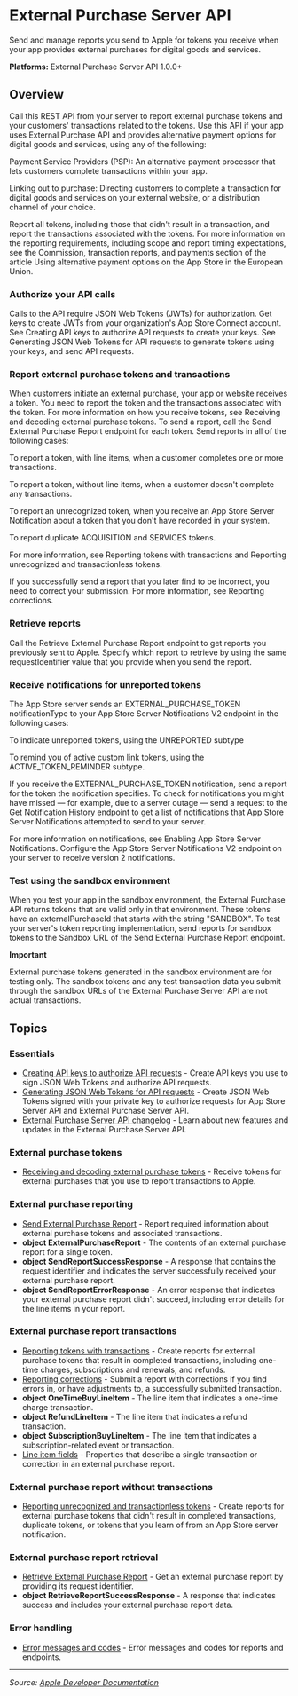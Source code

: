 # External Purchase Server API

Send and manage reports you send to Apple for tokens you receive when your app provides external purchases for digital goods and services.

**Platforms:** External Purchase Server API 1.0.0+

## Overview

Call this REST API from your server to report external purchase tokens and your customers' transactions related to the tokens. Use this API if your app uses External Purchase API and provides alternative payment options for digital goods and services, using any of the following:

Payment Service Providers (PSP): An alternative payment processor that lets customers complete transactions within your app.

Linking out to purchase: Directing customers to complete a transaction for digital goods and services on your external website, or a distribution channel of your choice.

Report all tokens, including those that didn't result in a transaction, and report the transactions associated with the tokens. For more information on the reporting requirements, including scope and report timing expectations, see the Commission, transaction reports, and payments section of the article Using alternative payment options on the App Store in the European Union.

### Authorize your API calls

Calls to the API require JSON Web Tokens (JWTs) for authorization. Get keys to create JWTs from your organization's App Store Connect account. See Creating API keys to authorize API requests to create your keys. See Generating JSON Web Tokens for API requests to generate tokens using your keys, and send API requests.

### Report external purchase tokens and transactions

When customers initiate an external purchase, your app or website receives a token. You need to report the token and the transactions associated with the token. For more information on how you receive tokens, see Receiving and decoding external purchase tokens. To send a report, call the Send External Purchase Report endpoint for each token. Send reports in all of the following cases:

To report a token, with line items, when a customer completes one or more transactions.

To report a token, without line items, when a customer doesn't complete any transactions.

To report an unrecognized token, when you receive an App Store Server Notification about a token that you don't have recorded in your system.

To report duplicate ACQUISITION and SERVICES tokens.

For more information, see Reporting tokens with transactions and Reporting unrecognized and transactionless tokens.

If you successfully send a report that you later find to be incorrect, you need to correct your submission. For more information, see Reporting corrections.

### Retrieve reports

Call the Retrieve External Purchase Report endpoint to get reports you previously sent to Apple. Specify which report to retrieve by using the same requestIdentifier value that you provide when you send the report.

### Receive notifications for unreported tokens

The App Store server sends an EXTERNAL_PURCHASE_TOKEN notificationType to your App Store Server Notifications V2 endpoint in the following cases:

To indicate unreported tokens, using the UNREPORTED subtype

To remind you of active custom link tokens, using the ACTIVE_TOKEN_REMINDER subtype.

If you receive the EXTERNAL_PURCHASE_TOKEN notification, send a report for the token the notification specifies. To check for notifications you might have missed — for example, due to a server outage — send a request to the Get Notification History endpoint to get a list of notifications that App Store Server Notifications attempted to send to your server.

For more information on notifications, see Enabling App Store Server Notifications. Configure the App Store Server Notifications V2 endpoint on your server to receive version 2 notifications.

### Test using the sandbox environment

When you test your app in the sandbox environment, the External Purchase API returns tokens that are valid only in that environment. These tokens have an externalPurchaseId that starts with the string "SANDBOX". To test your server's token reporting implementation, send reports for sandbox tokens to the Sandbox URL of the Send External Purchase Report endpoint.

**Important**

External purchase tokens generated in the sandbox environment are for testing only. The sandbox tokens and any test transaction data you submit through the sandbox URLs of the External Purchase Server API are not actual transactions.

## Topics

### Essentials
- [Creating API keys to authorize API requests](https://developer.apple.com/documentation/externalpurchaseserverapi/creating_api_keys_to_authorize_api_requests) - Create API keys you use to sign JSON Web Tokens and authorize API requests.
- [Generating JSON Web Tokens for API requests](https://developer.apple.com/documentation/externalpurchaseserverapi/generating_json_web_tokens_for_api_requests) - Create JSON Web Tokens signed with your private key to authorize requests for App Store Server API and External Purchase Server API.
- [External Purchase Server API changelog](https://developer.apple.com/documentation/externalpurchaseserverapi/external_purchase_server_api_changelog) - Learn about new features and updates in the External Purchase Server API.

### External purchase tokens
- [Receiving and decoding external purchase tokens](https://developer.apple.com/documentation/externalpurchaseserverapi/receiving_and_decoding_external_purchase_tokens) - Receive tokens for external purchases that you use to report transactions to Apple.

### External purchase reporting
- [Send External Purchase Report](https://developer.apple.com/documentation/externalpurchaseserverapi/send_external_purchase_report) - Report required information about external purchase tokens and associated transactions.
- **object ExternalPurchaseReport** - The contents of an external purchase report for a single token.
- **object SendReportSuccessResponse** - A response that contains the request identifier and indicates the server successfully received your external purchase report.
- **object SendReportErrorResponse** - An error response that indicates your external purchase report didn't succeed, including error details for the line items in your report.

### External purchase report transactions
- [Reporting tokens with transactions](https://developer.apple.com/documentation/externalpurchaseserverapi/reporting_tokens_with_transactions) - Create reports for external purchase tokens that result in completed transactions, including one-time charges, subscriptions and renewals, and refunds.
- [Reporting corrections](https://developer.apple.com/documentation/externalpurchaseserverapi/reporting_corrections) - Submit a report with corrections if you find errors in, or have adjustments to, a successfully submitted transaction.
- **object OneTimeBuyLineItem** - The line item that indicates a one-time charge transaction.
- **object RefundLineItem** - The line item that indicates a refund transaction.
- **object SubscriptionBuyLineItem** - The line item that indicates a subscription-related event or transaction.
- [Line item fields](https://developer.apple.com/documentation/externalpurchaseserverapi/line_item_fields) - Properties that describe a single transaction or correction in an external purchase report.

### External purchase report without transactions
- [Reporting unrecognized and transactionless tokens](https://developer.apple.com/documentation/externalpurchaseserverapi/reporting_unrecognized_and_transactionless_tokens) - Create reports for external purchase tokens that didn't result in completed transactions, duplicate tokens, or tokens that you learn of from an App Store server notification.

### External purchase report retrieval
- [Retrieve External Purchase Report](https://developer.apple.com/documentation/externalpurchaseserverapi/retrieve_external_purchase_report) - Get an external purchase report by providing its request identifier.
- **object RetrieveReportSuccessResponse** - A response that indicates success and includes your external purchase report data.

### Error handling
- [Error messages and codes](https://developer.apple.com/documentation/externalpurchaseserverapi/error_messages_and_codes) - Error messages and codes for reports and endpoints.

---

*Source: [Apple Developer Documentation](https://developer.apple.com/documentation/ExternalPurchaseServerAPI)*